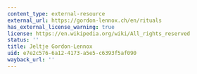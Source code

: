 ```yaml
---
content_type: external-resource
external_url: https://gordon-lennox.ch/en/rituals
has_external_license_warning: true
license: https://en.wikipedia.org/wiki/All_rights_reserved
status: ''
title: Jeltje Gordon-Lennox
uid: e7e2c576-6a12-4173-a5e5-c6393f5af090
wayback_url: ''
---
```

